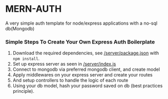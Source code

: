 # MERN-AUTH

A very simple auth template for node/express applications with a no-sql db(Mongodb)

### Simple Steps To Create Your Own Express Auth Boilerplate

1. Download the required dependencies, see [/server/package.json](https://github.com/rustydcoder/mern-auth/blob/main/server/package.json) with `npm install`.
2. Set up express server as seen in [/server/index.js](https://github.com/rustydcoder/mern-auth/blob/main/server/index.js)
3. Connect to mongodb via preferred mongodb client, and create model
4. Apply middlewares on your express server and create your routes
5. And setup controllers to handle the logic of each route
6. Using your db model, hash your password saved on db (best practices principle).
